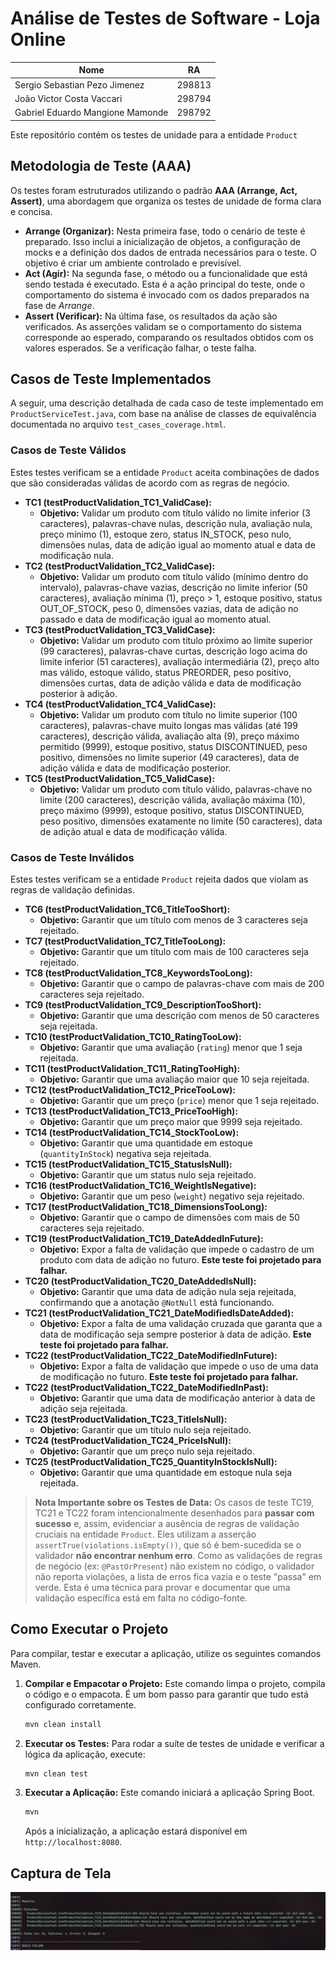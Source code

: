 # Análise de Testes de Software - Loja Online


| Nome                              | RA      |
|------------------------------------|---------|
| Sergio Sebastian Pezo Jimenez      | 298813  |
| João Victor Costa Vaccari          | 298794  |
| Gabriel Eduardo Mangione Mamonde   | 298792  |


Este repositório contém os testes de unidade para a entidade `Product`

## Metodologia de Teste (AAA)

Os testes foram estruturados utilizando o padrão **AAA (Arrange, Act, Assert)**, uma abordagem que organiza os testes de unidade de forma clara e concisa.

-   **Arrange (Organizar):** Nesta primeira fase, todo o cenário de teste é preparado. Isso inclui a inicialização de objetos, a configuração de mocks e a definição dos dados de entrada necessários para o teste. O objetivo é criar um ambiente controlado e previsível.
-   **Act (Agir):** Na segunda fase, o método ou a funcionalidade que está sendo testada é executado. Esta é a ação principal do teste, onde o comportamento do sistema é invocado com os dados preparados na fase de *Arrange*.
-   **Assert (Verificar):** Na última fase, os resultados da ação são verificados. As asserções validam se o comportamento do sistema corresponde ao esperado, comparando os resultados obtidos com os valores esperados. Se a verificação falhar, o teste falha.

## Casos de Teste Implementados

A seguir, uma descrição detalhada de cada caso de teste implementado em `ProductServiceTest.java`, com base na análise de classes de equivalência documentada no arquivo `test_cases_coverage.html`.

### Casos de Teste Válidos

Estes testes verificam se a entidade `Product` aceita combinações de dados que são consideradas válidas de acordo com as regras de negócio.

-   **TC1 (testProductValidation\_TC1\_ValidCase):**
    -   **Objetivo:** Validar um produto com título válido no limite inferior (3 caracteres), palavras-chave nulas, descrição nula, avaliação nula, preço mínimo (1), estoque zero, status IN_STOCK, peso nulo, dimensões nulas, data de adição igual ao momento atual e data de modificação nula.
-   **TC2 (testProductValidation\_TC2\_ValidCase):**
    -   **Objetivo:** Validar um produto com título válido (mínimo dentro do intervalo), palavras-chave vazias, descrição no limite inferior (50 caracteres), avaliação mínima (1), preço > 1, estoque positivo, status OUT_OF_STOCK, peso 0, dimensões vazias, data de adição no passado e data de modificação igual ao momento atual.
-   **TC3 (testProductValidation\_TC3\_ValidCase):**
    -   **Objetivo:** Validar um produto com título próximo ao limite superior (99 caracteres), palavras-chave curtas, descrição logo acima do limite inferior (51 caracteres), avaliação intermediária (2), preço alto mas válido, estoque válido, status PREORDER, peso positivo, dimensões curtas, data de adição válida e data de modificação posterior à adição.
-   **TC4 (testProductValidation\_TC4\_ValidCase):**
    -   **Objetivo:** Validar um produto com título no limite superior (100 caracteres), palavras-chave muito longas mas válidas (até 199 caracteres), descrição válida, avaliação alta (9), preço máximo permitido (9999), estoque positivo, status DISCONTINUED, peso positivo, dimensões no limite superior (49 caracteres), data de adição válida e data de modificação posterior.
-   **TC5 (testProductValidation\_TC5\_ValidCase):**
    - **Objetivo:** Validar um produto com título válido, palavras-chave no limite (200 caracteres), descrição válida, avaliação máxima (10), preço máximo (9999), estoque positivo, status DISCONTINUED, peso positivo, dimensões exatamente no limite (50 caracteres), data de adição atual e data de modificação válida.

### Casos de Teste Inválidos

Estes testes verificam se a entidade `Product` rejeita dados que violam as regras de validação definidas.

-   **TC6 (testProductValidation\_TC6\_TitleTooShort):**
    -   **Objetivo:** Garantir que um título com menos de 3 caracteres seja rejeitado.
-   **TC7 (testProductValidation\_TC7\_TitleTooLong):**
    -   **Objetivo:** Garantir que um título com mais de 100 caracteres seja rejeitado.
-   **TC8 (testProductValidation\_TC8\_KeywordsTooLong):**
    -   **Objetivo:** Garantir que o campo de palavras-chave com mais de 200 caracteres seja rejeitado.
-   **TC9 (testProductValidation\_TC9\_DescriptionTooShort):**
    -   **Objetivo:** Garantir que uma descrição com menos de 50 caracteres seja rejeitada.
-   **TC10 (testProductValidation\_TC10\_RatingTooLow):**
    -   **Objetivo:** Garantir que uma avaliação (`rating`) menor que 1 seja rejeitada.
-   **TC11 (testProductValidation\_TC11\_RatingTooHigh):**
    -   **Objetivo:** Garantir que uma avaliação maior que 10 seja rejeitada.
-   **TC12 (testProductValidation\_TC12\_PriceTooLow):**
    -   **Objetivo:** Garantir que um preço (`price`) menor que 1 seja rejeitado.
-   **TC13 (testProductValidation\_TC13\_PriceTooHigh):**
    -   **Objetivo:** Garantir que um preço maior que 9999 seja rejeitado.
-   **TC14 (testProductValidation\_TC14\_StockTooLow):**
    -   **Objetivo:** Garantir que uma quantidade em estoque (`quantityInStock`) negativa seja rejeitada.
-   **TC15 (testProductValidation\_TC15\_StatusIsNull):**
    -   **Objetivo:** Garantir que um status nulo seja rejeitado.
-   **TC16 (testProductValidation\_TC16\_WeightIsNegative):**
    -   **Objetivo:** Garantir que um peso (`weight`) negativo seja rejeitado.
-   **TC17 (testProductValidation\_TC18\_DimensionsTooLong):**
    -   **Objetivo:** Garantir que o campo de dimensões com mais de 50 caracteres seja rejeitado.
-   **TC19 (testProductValidation\_TC19\_DateAddedInFuture):**
    -   **Objetivo:** Expor a falta de validação que impede o cadastro de um produto com data de adição no futuro. **Este teste foi projetado para falhar.**
-   **TC20 (testProductValidation\_TC20\_DateAddedIsNull):**
    -   **Objetivo:** Garantir que uma data de adição nula seja rejeitada, confirmando que a anotação `@NotNull` está funcionando.
-   **TC21 (testProductValidation\_TC21\_DateModifiedIsDateAdded):**
    -   **Objetivo:** Expor a falta de uma validação cruzada que garanta que a data de modificação seja sempre posterior à data de adição. **Este teste foi projetado para falhar.**  
- **TC22 (testProductValidation\_TC22\_DateModifiedInFuture):**
    -   **Objetivo:** Expor a falta de validação que impede o uso de uma data de modificação no futuro. **Este teste foi projetado para falhar.**
-   **TC22 (testProductValidation\_TC22\_DateModifiedInPast):**
    -   **Objetivo:** Garantir que uma data de modificação anterior à data de adição seja rejeitada.
-   **TC23 (testProductValidation\_TC23\_TitleIsNull):**
    -   **Objetivo:** Garantir que um título nulo seja rejeitado.
-   **TC24 (testProductValidation\_TC24\_PriceIsNull):**
    -   **Objetivo:** Garantir que um preço nulo seja rejeitado.
-   **TC25 (testProductValidation\_TC25\_QuantityInStockIsNull):**
    -   **Objetivo:** Garantir que uma quantidade em estoque nula seja rejeitada.


> **Nota Importante sobre os Testes de Data:**
> Os casos de teste TC19, TC21 e TC22 foram intencionalmente desenhados para **passar com sucesso** e, assim, evidenciar a ausência de regras de validação cruciais na entidade `Product`. Eles utilizam a asserção `assertTrue(violations.isEmpty())`, que só é bem-sucedida se o validador **não encontrar nenhum erro**. Como as validações de regras de negócio (ex: `@PastOrPresent`) não existem no código, o validador não reporta violações, a lista de erros fica vazia e o teste "passa" em verde. Esta é uma técnica para provar e documentar que uma validação específica está em falta no código-fonte.

## Como Executar o Projeto

Para compilar, testar e executar a aplicação, utilize os seguintes comandos Maven.

1.  **Compilar e Empacotar o Projeto:**
    Este comando limpa o projeto, compila o código e o empacota. É um bom passo para garantir que tudo está configurado corretamente.
    ```bash
    mvn clean install
    ```

2.  **Executar os Testes:**
    Para rodar a suíte de testes de unidade e verificar a lógica da aplicação, execute:
    ```bash
    mvn clean test
    ```

3.  **Executar a Aplicação:**
    Este comando iniciará a aplicação Spring Boot.
    ```bash
    mvn
    ```
    Após a inicialização, a aplicação estará disponível em `http://localhost:8080`.

## Captura de Tela 


![alt text](captura_de_tela.png)